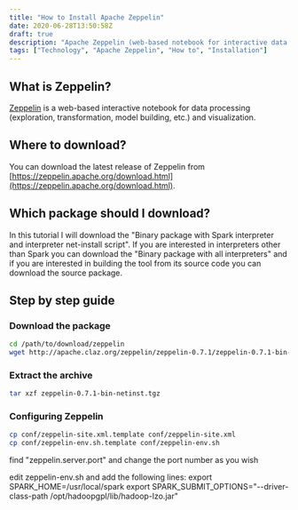 ```yaml
---
title: "How to Install Apache Zeppelin"
date: 2020-06-28T13:50:58Z
draft: true
description: "Apache Zeppelin (web-based notebook for interactive data analytics) installation guide for Scala."
tags: ["Technology", "Apache Zeppelin", "How to", "Installation"]
---
```



## What is Zeppelin?

[Zeppelin](https://zeppelin.apache.org/) is a web-based interactive notebook for data processing (exploration, transformation, model building, etc.) and visualization.


## Where to download?

You can download the latest release of Zeppelin from [https://zeppelin.apache.org/download.html](https://zeppelin.apache.org/download.html).

## Which package should I download?

In this tutorial I will download the "Binary package with Spark interpreter and interpreter net-install script". If you are interested in interpreters other than Spark you can download the "Binary package with all interpreters" and if you are interested in building the tool from its source code you can download the source package.

## Step by step guide

### Download the package

```bash
cd /path/to/download/zeppelin
wget http://apache.claz.org/zeppelin/zeppelin-0.7.1/zeppelin-0.7.1-bin-netinst.tgz
```

### Extract the archive

```bash
tar xzf zeppelin-0.7.1-bin-netinst.tgz
```

<script async src="https://pagead2.googlesyndication.com/pagead/js/adsbygoogle.js"></script>
<!-- cpa -->
<ins class="adsbygoogle"
     style="display:block"
     data-ad-client="ca-pub-2843564932689995"
     data-ad-slot="3526097725"
     data-ad-format="auto"
     data-full-width-responsive="true"></ins>
<script>
     (adsbygoogle = window.adsbygoogle || []).push({});
</script>

### Configuring Zeppelin

```bash
cp conf/zeppelin-site.xml.template conf/zeppelin-site.xml
cp conf/zeppelin-env.sh.template conf/zeppelin-env.sh
```

find "zeppelin.server.port" and change the port number as you wish

edit zeppelin-env.sh and add the following lines:
export SPARK_HOME=/usr/local/spark
export SPARK_SUBMIT_OPTIONS="--driver-class-path /opt/hadoopgpl/lib/hadoop-lzo.jar"
